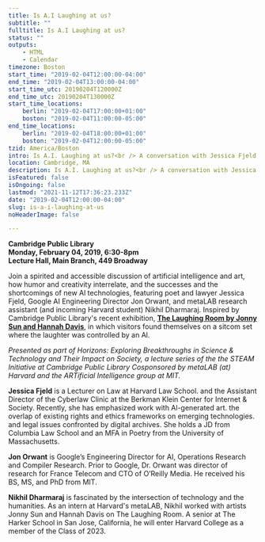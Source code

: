 ```yaml
---
title: Is A.I Laughing at us?
subtitle: ""
fulltitle: Is A.I Laughing at us?
status: ""
outputs:
    - HTML
    - Calendar
timezone: Boston
start_time: "2019-02-04T12:00:00-04:00"
end_time: "2019-02-04T13:00:00-04:00"
start_time_utc: 20190204T120000Z
end_time_utc: 20190204T130000Z
start_time_locations:
    berlin: "2019-02-04T17:00:00+01:00"
    boston: "2019-02-04T11:00:00-05:00"
end_time_locations:
    berlin: "2019-02-04T18:00:00+01:00"
    boston: "2019-02-04T12:00:00-05:00"
tzid: America/Boston
intro: Is A.I. Laughing at us?<br /> A conversation with Jessica Fjeld, Jon Orwant, and Nikhil Dharmaraj
location: Cambridge, MA
description: Is A.I. Laughing at us?<br /> A conversation with Jessica Fjeld, Jon Orwant, and Nikhil Dharmaraj
isFeatured: false
isOngoing: false
lastmod: "2021-11-12T17:36:23.233Z"
date: "2019-02-04T12:00:00-04:00"
slug: is-a-i-laughing-at-us
noHeaderImage: false

---
```

**Cambridge Public Library<br />
Monday, February 04, 2019, 6:30-8pm<br />
Lecture Hall, Main Branch, 449 Broadway**

Join a spirited and accessible discussion of artificial intelligence and art, how humor and creativity interrelate, and the successes and the shortcomings of new Al technologies, featuring poet and lawyer Jessica Fjeld, Google AI Engineering Director Jon Orwant, and metaLAB research assistant (and incoming Harvard student) Nikhil Dharmaraj. Inspired by Cambridge Public Library's recent exhibition, **[The Laughing Room by Jonny Sun and Hannah Davis](../laughingroom)**, in which visitors found themselves on a sitcom set where the laughter was controlled by an Al.

*Presented as part of Horizons: Exploring Breakthroughs in Science & Technology and Their Impact on Society, a lecture series of the the STEAM Initiative at Cambridge Public Library Cosponsored by metaLAB (at) Harvard and the ARTificial Intelligence group at MIT.*

**Jessica Fjeld** is a Lecturer on Law at Harvard Law School. and the Assistant Director of the Cyberlaw Clinic at the Berkman Klein Center for Internet & Society. Recently, she has emphasized work with Al-generated art. the overlap of existing rights and ethics frameworks on emerging technologies. and legal issues confronted by digital archives. She holds a JD from Columbia Law School and an MFA in Poetry from the University of Massachusetts. 

**Jon Orwant** is Google’s Engineering Director for AI, Operations Research and Compiler Research. Prior to Google, Dr. Orwant was director of research for France Telecom and CTO of O’Reilly Media. He received his BS, MS, and PhD from MIT.

**Nikhil Dharmaraj** is fascinated by the intersection of technology and the humanities. As an intern at Harvard's metaLAB, Nikhil worked with artists Jonny Sun and Hannah Davis on The Laughing Room. A senior at The Harker School in San Jose, California, he will enter Harvard College as a member of the Class of 2023.